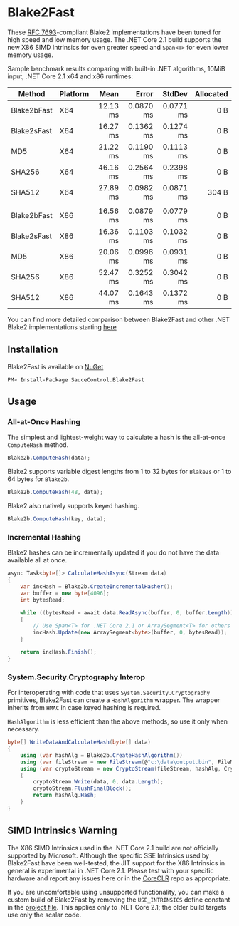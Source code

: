 Blake2Fast
==========

These [RFC 7693](https://tools.ietf.org/html/rfc7693)-compliant Blake2 implementations have been tuned for high speed and low memory usage.  The .NET Core 2.1 build supports the new X86 SIMD Intrinsics for even greater speed and `Span<T>` for even lower memory usage.

Sample benchmark results comparing with built-in .NET algorithms, 10MiB input, .NET Core 2.1 x64 and x86 runtimes:

Method | Platform |      Mean |     Error |    StdDev | Allocated |
------------ |--------- |----------:|----------:|----------:|----------:|
Blake2bFast |      X64 |  12.13 ms | 0.0870 ms | 0.0771 ms |       0 B |
Blake2sFast |      X64 |  16.27 ms | 0.1362 ms | 0.1274 ms |       0 B |
MD5 |      X64 |  21.22 ms | 0.1190 ms | 0.1113 ms |       0 B |
SHA256 |      X64 |  46.16 ms | 0.2564 ms | 0.2398 ms |       0 B |
SHA512 |      X64 |  27.89 ms | 0.0982 ms | 0.0871 ms |     304 B |
|          |           |           |           |           |
Blake2bFast |      X86 |  16.56 ms | 0.0879 ms | 0.0779 ms |       0 B |
Blake2sFast |      X86 |  16.36 ms | 0.1103 ms | 0.1032 ms |       0 B |
MD5 |      X86 |  20.06 ms | 0.0996 ms | 0.0931 ms |       0 B |
SHA256 |      X86 |  52.47 ms | 0.3252 ms | 0.3042 ms |       0 B |
SHA512 |      X86 |  44.07 ms | 0.1643 ms | 0.1372 ms |       0 B |

You can find more detailed comparison between Blake2Fast and other .NET Blake2 implementations starting [here](https://photosauce.net/blog/post/fast-hashing-with-blake2-part-1-nuget-is-a-minefield)

Installation
------------

Blake2Fast is available on [NuGet](https://www.nuget.org/packages/SauceControl.Blake2Fast/)

```
PM> Install-Package SauceControl.Blake2Fast
```

Usage
-----

### All-at-Once Hashing

The simplest and lightest-weight way to calculate a hash is the all-at-once `ComputeHash` method.
```C#
Blake2b.ComputeHash(data);
```

Blake2 supports variable digest lengths from 1 to 32 bytes for `Blake2s` or 1 to 64 bytes for `Blake2b`.
```C#
Blake2b.ComputeHash(48, data);
```

Blake2 also natively supports keyed hashing.
```C#
Blake2b.ComputeHash(key, data);
```

### Incremental Hashing

Blake2 hashes can be incrementally updated if you do not have the data available all at once.

```C#
async Task<byte[]> CalculateHashAsync(Stream data)
{
    var incHash = Blake2b.CreateIncrementalHasher();
    var buffer = new byte[4096];
    int bytesRead;

    while ((bytesRead = await data.ReadAsync(buffer, 0, buffer.Length)) > 0)
    {
        // Use Span<T> for .NET Core 2.1 or ArraySegment<T> for others
        incHash.Update(new ArraySegment<byte>(buffer, 0, bytesRead));
    }

    return incHash.Finish();
}
```

### System.Security.Cryptography Interop

For interoperating with code that uses `System.Security.Cryptography` primitives, Blake2Fast can create a `HashAlgorithm` wrapper.  The wrapper inherits from `HMAC` in case keyed hashing is required.

`HashAlgorithm` is less efficient than the above methods, so use it only when necessary.

```C#
byte[] WriteDataAndCalculateHash(byte[] data)
{
    using (var hashAlg = Blake2b.CreateHashAlgorithm())
    using (var fileStream = new FileStream(@"c:\data\output.bin", FileMode.Create))
    using (var cryptoStream = new CryptoStream(fileStream, hashAlg, CryptoStreamMode.Write))
    {
        cryptoStream.Write(data, 0, data.Length);
        cryptoStream.FlushFinalBlock();
        return hashAlg.Hash;
    }
}
```

SIMD Intrinsics Warning
-----------------------

The X86 SIMD Intrinsics used in the .NET Core 2.1 build are not officially supported by Microsoft.  Although the specific SSE Intrinsics used by Blake2Fast have been well-tested, the JIT support for the X86 Intrinsics in general is experimental in .NET Core 2.1.  Please test with your specific hardware and report any issues here or in the [CoreCLR](https://github.com/dotnet/coreclr/) repo as appropriate.

If you are uncomfortable using unsupported functionality, you can make a custom build of Blake2Fast by removing the `USE_INTRINSICS` define constant in the [project file](src/Blake2Fast/Blake2Fast.csproj).  This applies only to .NET Core 2.1; the older build targets use only the scalar code.